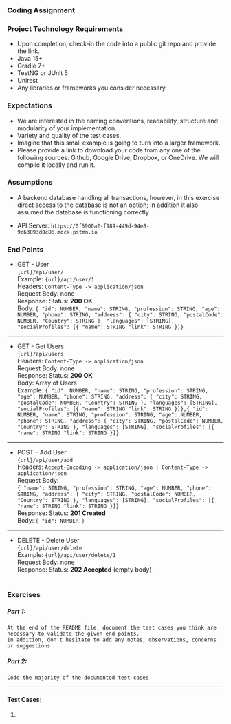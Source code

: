 ### Coding Assignment

### Project Technology Requirements
* Upon completion, check-in the code into a public git repo and provide the link.
* Java 15+
* Gradle 7+
* TestNG or JUnit 5
* Unirest
* Any libraries or frameworks you consider necessary

### Expectations
* We are interested in the naming conventions, readability, structure and modularity of your implementation. 
* Variety and quality of the test cases.
* Imagine that this small example is going to turn into a larger framework.
* Please provide a link to download your code from any one of the following sources:
Github,
Google Drive,
Dropbox,
or OneDrive. 
We will compile it locally and run it.

### Assumptions

* A backend database handling all transactions, however, in this exercise direct access to the database is not an option; in addition it also assumed the database is functioning correctly<br>


* API Server: `https://0f5900a2-f989-449d-94e8-9c63893d0c86.mock.pstmn.io`

### End Points


* GET - User<br>
`{url}/api/user/`<br>
Example: `{url}/api/user/1` <br>
Headers: `Content-Type -> application/json` <br>
Request Body: none <br>
Response: Status: <b>200 OK</b> <br>
Body:
`{
"id": NUMBER,
"name": STRING,
"profession": STRING,
"age": NUMBER,
"phone": STRING,
"address": {
"city": STRING,
"postalCode": NUMBER,
"Country": STRING
},
"languages": [STRING],
"socialProfiles": [{
"name": STRING
"link": STRING
}]}`
---
* GET - Get Users<br>
`{url}/api/users`<br>
Headers: `Content-Type -> application/json` <br>
Request Body: none <br>
Response: Status: <b>200 OK</b><br>
Body: Array of Users <br>
Example: `{
"id": NUMBER,
"name": STRING,
"profession": STRING,
"age": NUMBER,
"phone": STRING,
"address": {
"city": STRING,
"postalCode": NUMBER,
"Country": STRING
},
"languages": [STRING],
"socialProfiles": [{
"name": STRING
"link": STRING
}]},{
"id": NUMBER,
"name": STRING,
"profession": STRING,
"age": NUMBER,
"phone": STRING,
"address": {
"city": STRING,
"postalCode": NUMBER,
"Country": STRING
},
"languages": [STRING],
"socialProfiles": [{
"name": STRING
"link": STRING
}]}`

---

* POST - Add User <br>
`{url}/api/user/add` <br>
Headers: `Accept-Encoding -> application/json | Content-Type -> application/json` <br>
Request Body: <br>
`{
"name": STRING,
"profession": STRING,
"age": NUMBER,
"phone": STRING,
"address": {
"city": STRING,
"postalCode": NUMBER,
"Country": STRING
},
"languages": [STRING],
"socialProfiles": [{
"name": STRING
"link": STRING
}]}`
<br>Response: Status: <b>201 Created</b> <br>
Body: `{
"id": NUMBER
}`

---

* DELETE - Delete User <br>
`{url}/api/user/delete` <br>
Example: `{url}/api/user/delete/1` <br>
Request Body: none <br>
Response: Status: <b>202 Accepted</b> (empty body)
<br><br>
### Exercises


##### Part 1: 

`At the end of the README file, document the test cases you think are necessary to validate the given end points.`<br>
`In addition, don't hesitate to add any notes, observations, concerns or suggestions`

##### Part 2: 

`Code the majority of the documented test cases` 

<hr>

#### Test Cases:

1. 


